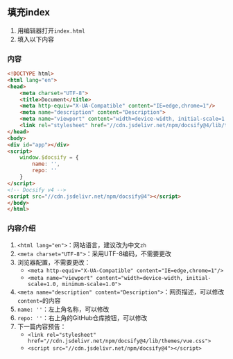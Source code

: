 ## 填充index

1. 用编辑器打开```index.html```
2. 填入以下内容

### 内容

```html
<!DOCTYPE html>
<html lang="en">
<head>
    <meta charset="UTF-8">
    <title>Document</title>
    <meta http-equiv="X-UA-Compatible" content="IE=edge,chrome=1"/>
    <meta name="description" content="Description">
    <meta name="viewport" content="width=device-width, initial-scale=1.0, minimum-scale=1.0">
    <link rel="stylesheet" href="//cdn.jsdelivr.net/npm/docsify@4/lib/themes/vue.css">
</head>
<body>
<div id="app"></div>
<script>
    window.$docsify = {
        name: '',
        repo: ''
    }
</script>
<!-- Docsify v4 -->
<script src="//cdn.jsdelivr.net/npm/docsify@4"></script>
</body>
</html>
```

### 内容介绍

1. ```<html lang="en">```：网站语言，建议改为中文```zh```
2. ```<meta charset="UTF-8">```：采用UTF-8编码，不需要更改
3. 浏览器配置，不需要更改：
	- ```<meta http-equiv="X-UA-Compatible" content="IE=edge,chrome=1"/>```
	- ```<meta name="viewport" content="width=device-width, initial-scale=1.0, minimum-scale=1.0">```
4. ```<meta name="description" content="Description">```：网页描述，可以修改```content=```的内容
5. ```name: ''```：左上角名称，可以修改
6. ```repo: ''```：右上角的GitHub仓库按钮，可以修改
7. 下一篇内容预告：
	- ```<link rel="stylesheet" href="//cdn.jsdelivr.net/npm/docsify@4/lib/themes/vue.css">```
	- ```<script src="//cdn.jsdelivr.net/npm/docsify@4"></script>```